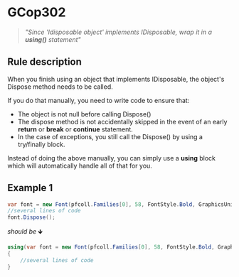 ﻿# GCop302

> *"Since 'Idisposable object' implements IDisposable, wrap it in a **using()** statement"*


## Rule description
When you finish using an object that implements IDisposable, the object's Dispose method needs to be called.

If you do that manually, you need to write code to ensure that:
* The object is not null before calling Dispose()
* The dispose method is not accidentally skipped in the event of an early **return** or **break** or **continue** statement.
* In the case of exceptions, you still call the Dispose() by using a try/finally block.

Instead of doing the above manually, you can simply use a **using** block which will automatically handle all of that for you.

## Example 1
```csharp
var font = new Font(pfcoll.Families[0], 58, FontStyle.Bold, GraphicsUnit.Pixel);
//several lines of code
font.Dispose();
```
*should be* 🡻

```csharp
using(var font = new Font(pfcoll.Families[0], 58, FontStyle.Bold, GraphicsUnit.Pixel))
{
    //several lines of code
}

```
